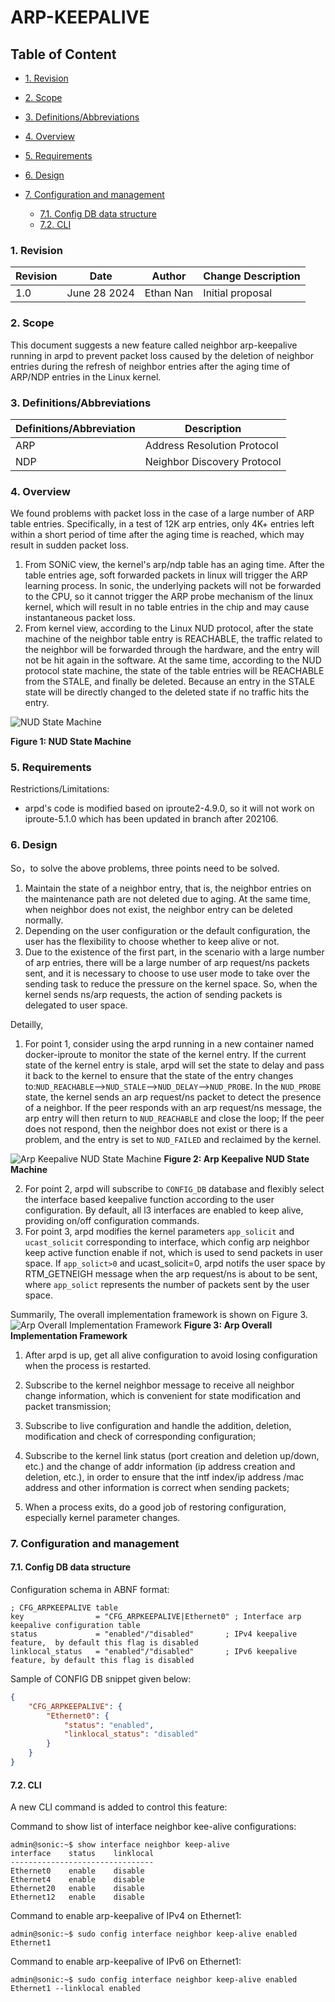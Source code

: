 # ARP-KEEPALIVE

## Table of Content

* [1. Revision](#1-revision)

* [2. Scope](#2-scope)

* [3. Definitions/Abbreviations](#3-definitionsabbreviations)

* [4. Overview](#4-overview)

* [5. Requirements](#5-requirements)

* [6. Design](#6-design)

*   [7. Configuration and management](#7-configuration-and-management)
    
    *   [7.1. Config DB data structure](#71-config-db-enhancements)
    *   [7.2. CLI](#72-cli)
    
    

### 1. Revision

| Revision | Date         | Author    | Change Description |
| -------- | ------------ | --------- | ------------------ |
| 1.0      | June 28 2024 | Ethan Nan | Initial proposal   |

### 2. Scope

This document suggests a new feature called neighbor arp-keepalive running in arpd to prevent packet loss caused by the deletion of neighbor entries during the refresh of neighbor entries after the aging time of ARP/NDP entries in the Linux kernel.

### 3. Definitions/Abbreviations

| Definitions/Abbreviation | Description                 |
| ------------------------ | --------------------------- |
| ARP                      | Address Resolution Protocol |
| NDP                      | Neighbor Discovery Protocol |

### 4. Overview

We found problems with packet loss in the case of a large number of ARP table entries.  Specifically, in a test of 12K arp entries, only 4K+ entries left within a short period of time after the aging time is reached, which may result in sudden packet loss.

1. From SONiC view, the kernel's arp/ndp table has an aging time. After the table entries age, soft forwarded packets in linux will trigger the ARP learning process. In sonic, the underlying packets will not be forwarded to the CPU, so it cannot trigger the ARP probe mechanism of the linux kernel, which will result in no table entries in the chip and may cause instantaneous packet loss.
2. From kernel view,  according to the Linux NUD protocol, after the state machine of the neighbor table entry is REACHABLE, the traffic related to the neighbor will be forwarded through the hardware, and the entry will not be hit again in the software. At the same time, according to the NUD protocol state machine, the state of the table entries will be REACHABLE from the STALE, and finally be deleted. Because an entry in the STALE state will be directly changed to the deleted state if no traffic hits the entry.

![NUD State Machine](images/Arp_NUD_State_Machine.png "Figure 1: Arp NUD State Machine")

__Figure 1: NUD State Machine__


### 5. Requirements

Restrictions/Limitations:

*   arpd's code is modified based on iproute2-4.9.0, so it will not work on iproute-5.1.0 which has been updated in branch after 202106.

### 6. Design

So，to solve the above problems, three points need to be solved.

1. Maintain the state of a neighbor entry, that is, the neighbor entries on the maintenance path are not deleted due to aging. At the same time, when neighbor does not exist, the neighbor entry can be deleted normally.
2. Depending on the user configuration or the default configuration, the user has the flexibility to choose whether to keep alive or not.
3. Due to the existence of the first part, in the scenario with a large number of arp entries, there will be a large number of arp request/ns packets sent, and it is necessary to choose to use user mode to take over the sending task to reduce the pressure on the kernel space. So, when the kernel sends ns/arp requests, the action of sending packets is delegated to user space.

Detailly,

1. For point 1, consider using the arpd running in a new container named docker-iproute to monitor the state of the kernel entry. If the current state of the kernel entry is stale, arpd will set the state to delay and pass it back to the kernel to ensure that the state of the entry changes to:`NUD_REACHABLE`-->`NUD_STALE`-->`NUD_DELAY`-->`NUD_PROBE`. In the `NUD_PROBE` state, the kernel sends an arp request/ns packet to detect the presence of a neighbor. If the peer responds with an arp request/ns message, the arp entry will then return to `NUD_REACHABLE` and close the loop; If the peer does not respond, then the neighbor does not exist or there is a problem, and the entry is set to `NUD_FAILED` and reclaimed by the kernel.

![Arp Keepalive NUD State Machine](images/Arp_Keepalive_NUD_State_Machine.png "Figure 2: Arp Keepalive NUD State Machine")
__Figure 2: Arp Keepalive NUD State Machine__

2. For point 2, arpd will subscribe to `CONFIG_DB` database and flexibly select the interface based keepalive function according to the user configuration. By default, all l3 interfaces are enabled to keep alive, providing on/off configuration commands.
3. For point 3, arpd modifies the kernel parameters `app_solicit` and `ucast_solicit` corresponding to interface, which config arp neighbor keep active function enable if not, which is used to send packets in user space. If `app_solict>0` and ucast_solicit=0, arpd notifs the user space by RTM_GETNEIGH message when the arp request/ns is about to be sent, where `app_solict` represents the number of packets sent by the user space.

Summarily, The overall implementation framework is shown on Figure 3.
![Arp Overall Implementation Framework](images/Arp_Overall_Implementation_Framework.png "Figure 3: Arp Overall Implementation Framework")
__Figure 3: Arp Overall Implementation Framework__
1. After arpd is up, get all alive configuration to avoid losing configuration when the process is restarted.

2. Subscribe to the kernel neighbor message to receive all neighbor change information, which is convenient for state modification and packet transmission;

3. Subscribe to live configuration and handle the addition, deletion, modification and check of corresponding configuration;

4. Subscribe to the kernel link status (port creation and deletion up/down, etc.) and the change of addr information (ip address creation and deletion, etc.), in order to ensure that the intf index/ip address /mac address and other information is correct when sending packets;

5. When a process exits, do a good job of restoring configuration, especially kernel parameter changes.

### 7. Configuration and management

#### 7.1. Config DB data structure

Configuration schema in ABNF format:

```abnf
; CFG_ARPKEEPALIVE table
key                = "CFG_ARPKEEPALIVE|Ethernet0" ; Interface arp keepalive configuration table
status             = "enabled"/"disabled"       ; IPv4 keepalive feature,  by default this flag is disabled
linklocal_status   = "enabled"/"disabled"       ; IPv6 keepalive feature, by default this flag is disabled
```

Sample of CONFIG DB snippet given below:

```json
{
    "CFG_ARPKEEPALIVE": {
        "Ethernet0": {
            "status": "enabled",
            "linklocal_status": "disabled"
        }
    }
}
```

#### 7.2. CLI

A new CLI command is added to control this feature:

Command to show list of interface neighbor kee-alive configurations:

```
admin@sonic:~$ show interface neighbor keep-alive
interface    status    linklocal
--------------------------------
Ethernet0    enable    disable
Ethernet4    enable    disable
Ethernet20   enable    disable
Ethernet12   enable    disable

```

Command to enable arp-keepalive of IPv4 on Ethernet1:

    admin@sonic:~$ sudo config interface neighbor keep-alive enabled Ethernet1

Command to enable arp-keepalive of IPv6 on Ethernet1:

```
admin@sonic:~$ sudo config interface neighbor keep-alive enabled Ethernet1 --linklocal enabled
```

